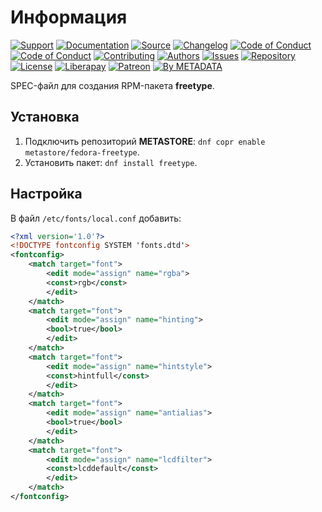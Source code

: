 # Информация

[![Support](https://cdn-storage.github.io/images/badges/info.support.svg)](https://sysadmins.community/)
[![Documentation](https://cdn-storage.github.io/images/badges/info.documentation.svg)](https://sysadmins.wiki/)
[![Source](https://cdn-storage.github.io/images/badges/info.source.svg)](https://github.com/factory-02/fedora-freetype)
[![Changelog](https://cdn-storage.github.io/images/badges/info.changelog.svg)](CHANGELOG.md)
[![Code of Conduct](https://cdn-storage.github.io/images/badges/coc.en.svg)](CODE_OF_CONDUCT.en.md)
[![Code of Conduct](https://cdn-storage.github.io/images/badges/coc.ru.svg)](CODE_OF_CONDUCT.ru.md)
[![Contributing](https://cdn-storage.github.io/images/badges/info.contributing.svg)](CONTRIBUTING.md)
[![Authors](https://cdn-storage.github.io/images/badges/info.authors.svg)](AUTHORS)
[![Issues](https://cdn-storage.github.io/images/badges/info.issues.svg)](https://github.com/factory-02/fedora-freetype/issues)
[![Repository](https://cdn-storage.github.io/images/badges/repository.rpm.svg)](https://copr.fedorainfracloud.org/coprs/metastore/fedora-freetype/)
[![License](https://cdn-storage.github.io/images/badges/license.gpl-3.0.svg)](LICENSE)
[![Liberapay](https://cdn-storage.github.io/images/badges/donate.liberapay.svg)](https://liberapay.com/metadata/donate)
[![Patreon](https://cdn-storage.github.io/images/badges/donate.patreon.svg)](https://patreon.com/metadata)
[![By METADATA](https://cdn-storage.github.io/images/badges/by.metadata.svg)](https://metadata.foundation/)

SPEC-файл для создания RPM-пакета **freetype**.

## Установка

1. Подключить репозиторий **METASTORE**: `dnf copr enable metastore/fedora-freetype`.
2. Установить пакет: `dnf install freetype`.

## Настройка

В файл `/etc/fonts/local.conf` добавить:

```xml
<?xml version='1.0'?>
<!DOCTYPE fontconfig SYSTEM 'fonts.dtd'>
<fontconfig>
    <match target="font">
        <edit mode="assign" name="rgba">
        <const>rgb</const>
        </edit>
    </match>
    <match target="font">
        <edit mode="assign" name="hinting">
        <bool>true</bool>
        </edit>
    </match>
    <match target="font">
        <edit mode="assign" name="hintstyle">
        <const>hintfull</const>
        </edit>
    </match>
    <match target="font">
        <edit mode="assign" name="antialias">
        <bool>true</bool>
        </edit>
    </match>
    <match target="font">
        <edit mode="assign" name="lcdfilter">
        <const>lcddefault</const>
        </edit>
    </match>
</fontconfig>
```